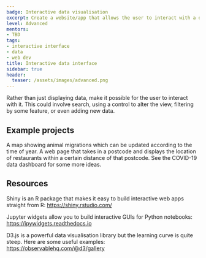 ```yaml
---
badge: Interactive data visualisation
excerpt: Create a website/app that allows the user to interact with a dataset
level: Advanced
mentors:
- TBD
tags:
- interactive interface
- data
- web dev
title: Interactive data interface
sidebar: true
header:
  teaser: /assets/images/advanced.png
---
```

Rather than just displaying data, make it possible for the user to interact with it. This could involve search, using a control to alter the view, filtering by some feature, or even adding new data.

## Example projects
A map showing animal migrations which can be updated according to the time of year. 
A web page that takes in a postcode and displays the location of restaurants within a certain distance of that postcode.
See the COVID-19 data dashboard for some more ideas.
 

## Resources
Shiny is an R package that makes it easy to build interactive web apps straight from R: <a href="https://shiny.rstudio.com/" rel="noopener">https://shiny.rstudio.com/</a> 

Jupyter widgets allow you to build interactive GUIs for Python notebooks: <a href="https://ipywidgets.readthedocs.io" rel="noopener">https://ipywidgets.readthedocs.io</a> 

D3.js is a powerful data visualisation library but the learning curve is quite steep. Here are some useful examples: <a href="https://observablehq.com/@d3/gallery" rel="noopener">https://observablehq.com/@d3/gallery</a>

